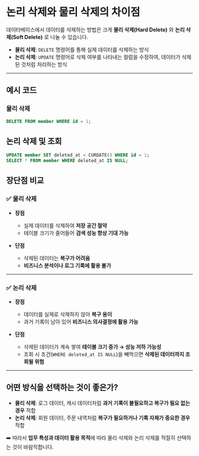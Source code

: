 # 논리 삭제와 물리 삭제의 차이점

데이터베이스에서 데이터를 삭제하는 방법은 크게 **물리 삭제(Hard Delete)** 와 **논리 삭제(Soft Delete)** 로 나눌 수 있습니다.

- **물리 삭제**: `DELETE` 명령어를 통해 실제 데이터를 삭제하는 방식
- **논리 삭제**: `UPDATE` 명령어로 삭제 여부를 나타내는 컬럼을 수정하여, 데이터가 삭제된 것처럼 처리하는 방식

---

## 예시 코드

### 물리 삭제

```sql
DELETE FROM member WHERE id = 1;
```

## 논리 삭제 및 조회

```sql
UPDATE member SET deleted_at = CURDATE() WHERE id = 1;
SELECT * FROM member WHERE deleted_at IS NULL;
```

## 장단점 비교

### ✅ 물리 삭제

- **장점**

  - 실제 데이터를 삭제하여 **저장 공간 절약**
  - 테이블 크기가 줄어들어 **검색 성능 향상 기대 가능**

- **단점**
  - 삭제된 데이터는 **복구가 어려움**
  - **비즈니스 분석이나 로그 기록에 활용 불가**

---

### ✅ 논리 삭제

- **장점**

  - 데이터를 실제로 삭제하지 않아 **복구 용이**
  - 과거 기록이 남아 있어 **비즈니스 의사결정에 활용 가능**

- **단점**
  - 삭제된 데이터가 계속 쌓여 **테이블 크기 증가 → 성능 저하 가능성**
  - 조회 시 조건(`WHERE deleted_at IS NULL`)을 빼먹으면 **삭제된 데이터까지 조회될 위험**

---

## 어떤 방식을 선택하는 것이 좋은가?

- **물리 삭제**: 로그 데이터, 캐시 데이터처럼 **과거 기록이 불필요하고 복구가 필요 없는 경우** 적합
- **논리 삭제**: 회원 데이터, 주문 내역처럼 **복구가 필요하거나 기록 자체가 중요한 경우** 적합

➡️ 따라서 **업무 특성과 데이터 활용 목적**에 따라 물리 삭제와 논리 삭제를 적절히 선택하는 것이 바람직합니다.
